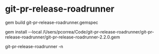 # git-pr-release-roadrunner

gem build git-pr-release-roadrunner.gemspec

gem install --local /Users/pcorrea/Code/git-pr-release-roadrunner/git-pr-release-roadrunner/git-pr-release-roadrunner-2.2.0.gem

git-pr-release-roadrunner -n